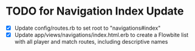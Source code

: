 # TODO for Navigation Index Update

- [x] Update config/routes.rb to set root to "navigations#index"
- [x] Update app/views/navigations/index.html.erb to create a Flowbite list with all player and match routes, including descriptive names
